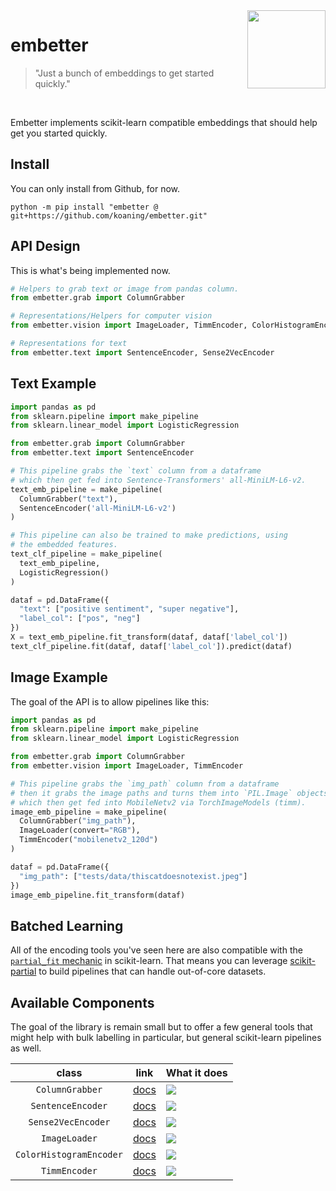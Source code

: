 <img src="https://raw.githubusercontent.com/koaning/embetter/main/docs/images/icon.png" width="125" height="125" align="right" />

# embetter

> "Just a bunch of embeddings to get started quickly."

<br> 

Embetter implements scikit-learn compatible embeddings that should help get you started quickly.

## Install 

You can only install from Github, for now.

```
python -m pip install "embetter @ git+https://github.com/koaning/embetter.git"
```

## API Design 

This is what's being implemented now. 

```python
# Helpers to grab text or image from pandas column.
from embetter.grab import ColumnGrabber

# Representations/Helpers for computer vision
from embetter.vision import ImageLoader, TimmEncoder, ColorHistogramEncoder

# Representations for text
from embetter.text import SentenceEncoder, Sense2VecEncoder
```


## Text Example

```python
import pandas as pd
from sklearn.pipeline import make_pipeline 
from sklearn.linear_model import LogisticRegression

from embetter.grab import ColumnGrabber
from embetter.text import SentenceEncoder

# This pipeline grabs the `text` column from a dataframe
# which then get fed into Sentence-Transformers' all-MiniLM-L6-v2.
text_emb_pipeline = make_pipeline(
  ColumnGrabber("text"),
  SentenceEncoder('all-MiniLM-L6-v2')
)

# This pipeline can also be trained to make predictions, using
# the embedded features. 
text_clf_pipeline = make_pipeline(
  text_emb_pipeline,
  LogisticRegression()
)

dataf = pd.DataFrame({
  "text": ["positive sentiment", "super negative"],
  "label_col": ["pos", "neg"]
})
X = text_emb_pipeline.fit_transform(dataf, dataf['label_col'])
text_clf_pipeline.fit(dataf, dataf['label_col']).predict(dataf)
```

## Image Example

The goal of the API is to allow pipelines like this: 

```python
import pandas as pd
from sklearn.pipeline import make_pipeline 
from sklearn.linear_model import LogisticRegression

from embetter.grab import ColumnGrabber
from embetter.vision import ImageLoader, TimmEncoder

# This pipeline grabs the `img_path` column from a dataframe
# then it grabs the image paths and turns them into `PIL.Image` objects
# which then get fed into MobileNetv2 via TorchImageModels (timm).
image_emb_pipeline = make_pipeline(
  ColumnGrabber("img_path"),
  ImageLoader(convert="RGB"),
  TimmEncoder("mobilenetv2_120d")
)

dataf = pd.DataFrame({
  "img_path": ["tests/data/thiscatdoesnotexist.jpeg"]
})
image_emb_pipeline.fit_transform(dataf)
```

## Batched Learning 

All of the encoding tools you've seen here are also compatible
with the [`partial_fit` mechanic](https://scikit-learn.org/0.15/modules/scaling_strategies.html#incremental-learning) 
in scikit-learn. That means
you can leverage [scikit-partial](https://github.com/koaning/scikit-partial)
to build pipelines that can handle out-of-core datasets. 

## Available Components 

The goal of the library is remain small but to offer a few general tools
that might help with bulk labelling in particular, but general scikit-learn
pipelines as well.

|       class               | link                                                 | What it does                                                                                          |
|:-------------------------:|------------------------------------------------------|-------------------------------------------------------------------------------------------------------|
| `ColumnGrabber`           | [docs](https://koaning.github.io/embetter/API/grab/) | ![](https://raw.githubusercontent.com/koaning/embetter/main/docs/images/columngrabber.png)            |
| `SentenceEncoder`         | [docs](https://koaning.github.io/embetter/API/text/sentence-enc/) | ![](https://raw.githubusercontent.com/koaning/embetter/main/docs/images/sentence-encoder.png)         |
| `Sense2VecEncoder`        | [docs](https://koaning.github.io/embetter/API/text/sense2vec/) | ![](https://raw.githubusercontent.com/koaning/embetter/main/docs/images/sense2vec.png)                |
| `ImageLoader`             | [docs](https://koaning.github.io/embetter/API/vision/imageload/) | ![](https://raw.githubusercontent.com/koaning/embetter/main/docs/images/imageloader.png)              |
| `ColorHistogramEncoder`   | [docs](https://koaning.github.io/embetter/API/vision/colorhist/) | ![](https://raw.githubusercontent.com/koaning/embetter/main/docs/images/colorhistogram.png)           |
| `TimmEncoder`             | [docs](https://koaning.github.io/embetter/API/vision/timm/) | ![](https://raw.githubusercontent.com/koaning/embetter/main/docs/images/timm.png)                     |
